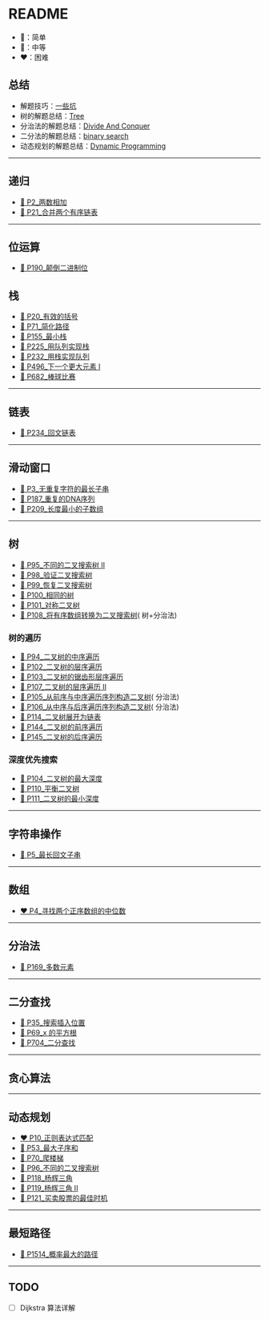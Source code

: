 # README

- 💚：简单
- 🧡：中等
- ❤️：困难

## 总结

- 解题技巧：[一些坑](./src/main/java/com/uyaki/leetcode/editor/cn/doc/summarize/Error.md)
- 树的解题总结：[Tree](./src/main/java/com/uyaki/leetcode/editor/cn/doc/summarize/Tree.md)
- 分治法的解题总结：[Divide And Conquer](./src/main/java/com/uyaki/leetcode/editor/cn/doc/summarize/DivideAndConquer.md)
- 二分法的解题总结：[binary search](./src/main/java/com/uyaki/leetcode/editor/cn/doc/summarize/BinarySearch.md)
- 动态规划的解题总结：[Dynamic Programming](./src/main/java/com/uyaki/leetcode/editor/cn/doc/summarize/DynamicProgramming.md)

---

## 递归

- [🧡 P2_两数相加](./src/main/java/com/uyaki/leetcode/editor/cn/doc/content/P2_AddTwoNumbers.md)
- [💚 P21_合并两个有序链表](./src/main/java/com/uyaki/leetcode/editor/cn/doc/content/P21_MergeTwoSortedLists.md)

---

## 位运算

- [💚 P190_颠倒二进制位](./src/main/java/com/uyaki/leetcode/editor/cn/doc/content/P190_ReverseBits.md)

## 栈

- [💚 P20_有效的括号](./src/main/java/com/uyaki/leetcode/editor/cn/doc/content/P20_ValidParentheses.md)
- [🧡 P71_简化路径](./src/main/java/com/uyaki/leetcode/editor/cn/doc/content/P71_SimplifyPath.md)
- [💚 P155_最小栈](./src/main/java/com/uyaki/leetcode/editor/cn/doc/content/P155_MinStack.md)
- [💚 P225_用队列实现栈](./src/main/java/com/uyaki/leetcode/editor/cn/doc/content/P225_ImplementStackUsingQueues.md)
- [💚 P232_用栈实现队列](./src/main/java/com/uyaki/leetcode/editor/cn/doc/content/P232_ImplementQueueUsingStacks.md)
- [💚 P496_下一个更大元素 I](./src/main/java/com/uyaki/leetcode/editor/cn/doc/content/P496_NextGreaterElementI.md)
- [💚 P682_棒球比赛](./src/main/java/com/uyaki/leetcode/editor/cn/doc/content/P682_BaseballGame.md)

---

## 链表

- [💚 P234_回文链表](./src/main/java/com/uyaki/leetcode/editor/cn/doc/content/P234_PalindromeLinkedList.md)

---

## 滑动窗口

- [🧡 P3_无重复字符的最长子串](./src/main/java/com/uyaki/leetcode/editor/cn/doc/content/P3_LongestSubstringWithoutRepeatingCharacters.md)
- [🧡 P187_重复的DNA序列](./src/main/java/com/uyaki/leetcode/editor/cn/doc/content/P187_RepeatedDnaSequences.md)
- [🧡 P209_长度最小的子数组](./src/main/java/com/uyaki/leetcode/editor/cn/doc/content/P209_MinimumSizeSubarraySum.md)

---

## 树

- [🧡 P95_不同的二叉搜索树 II](./src/main/java/com/uyaki/leetcode/editor/cn/doc/content/P95_UniqueBinarySearchTreesIi.md)
- [🧡 P98_验证二叉搜索树](./src/main/java/com/uyaki/leetcode/editor/cn/doc/content/P98_ValidateBinarySearchTree.md)
- [🧡 P99_恢复二叉搜索树](./src/main/java/com/uyaki/leetcode/editor/cn/doc/content/P99_RecoverBinarySearchTree.md)
- [💚 P100_相同的树](./src/main/java/com/uyaki/leetcode/editor/cn/doc/content/P100_SameTree.md)
- [💚 P101_对称二叉树](./src/main/java/com/uyaki/leetcode/editor/cn/doc/content/P101_SymmetricTree.md)
- [💚 P108_将有序数组转换为二叉搜索树](./src/main/java/com/uyaki/leetcode/editor/cn/doc/content/P108_ConvertSortedArrayToBinarySearchTree.md)(
  树+分治法)

### 树的遍历

- [💚 P94_二叉树的中序遍历](./src/main/java/com/uyaki/leetcode/editor/cn/doc/content/P94_BinaryTreeInorderTraversal.md)
- [🧡 P102_二叉树的层序遍历](./src/main/java/com/uyaki/leetcode/editor/cn/doc/content/P102_BinaryTreeLevelOrderTraversal.md)
- [🧡 P103_二叉树的锯齿形层序遍历](./src/main/java/com/uyaki/leetcode/editor/cn/doc/content/P103_BinaryTreeZigzagLevelOrderTraversal.md)
- [🧡 P107_二叉树的层序遍历 II](./src/main/java/com/uyaki/leetcode/editor/cn/doc/content/P107_BinaryTreeLevelOrderTraversalIi.md)
- [🧡 P105_从前序与中序遍历序列构造二叉树](./src/main/java/com/uyaki/leetcode/editor/cn/doc/content/P105_ConstructBinaryTreeFromPreorderAndInorderTraversal.md)(
  分治法)
- [🧡 P106_从中序与后序遍历序列构造二叉树](./src/main/java/com/uyaki/leetcode/editor/cn/doc/content/P106_ConstructBinaryTreeFromInorderAndPostorderTraversal.md)(
  分治法)
- [🧡 P114_二叉树展开为链表](./src/main/java/com/uyaki/leetcode/editor/cn/doc/content/P114_FlattenBinaryTreeToLinkedList.md)
- [💚 P144_二叉树的前序遍历](./src/main/java/com/uyaki/leetcode/editor/cn/doc/content/P144_BinaryTreePreorderTraversal.md)
- [💚 P145_二叉树的后序遍历](./src/main/java/com/uyaki/leetcode/editor/cn/doc/content/P145_BinaryTreePostorderTraversal.md)

### 深度优先搜索

- [💚 P104_二叉树的最大深度](./src/main/java/com/uyaki/leetcode/editor/cn/doc/content/P104_MaximumDepthOfBinaryTree.md)
- [💚 P110_平衡二叉树](./src/main/java/com/uyaki/leetcode/editor/cn/doc/content/P110_BalancedBinaryTree.md)
- [💚 P111_二叉树的最小深度](./src/main/java/com/uyaki/leetcode/editor/cn/doc/content/P111_MinimumDepthOfBinaryTree.md)

---

## 字符串操作

- [🧡 P5_最长回文子串](./src/main/java/com/uyaki/leetcode/editor/cn/doc/content/P5_LongestPalindromicSubstring.md)

---

## 数组

- [❤️ P4_寻找两个正序数组的中位数](./src/main/java/com/uyaki/leetcode/editor/cn/doc/content/P4_MedianOfTwoSortedArrays.md)

---

## 分治法

- [💚 P169_多数元素](./src/main/java/com/uyaki/leetcode/editor/cn/doc/content/P169_MajorityElement.md)

---

## 二分查找

- [💚 P35_搜索插入位置](./src/main/java/com/uyaki/leetcode/editor/cn/doc/content/P35_SearchInsertPosition.md)
- [💚 P69_x 的平方根](./src/main/java/com/uyaki/leetcode/editor/cn/doc/content/P69_Sqrtx.md)
- [💚 P704_二分查找](./src/main/java/com/uyaki/leetcode/editor/cn/doc/content/P704_BinarySearch.md)

---

## 贪心算法

---

## 动态规划

- [❤️ P10_正则表达式匹配](./src/main/java/com/uyaki/leetcode/editor/cn/doc/content/P10_RegularExpressionMatching.md)
- [💚 P53_最大子序和](./src/main/java/com/uyaki/leetcode/editor/cn/doc/content/P53_MaximumSubarray.md)
- [💚 P70_爬楼梯](./src/main/java/com/uyaki/leetcode/editor/cn/doc/content/P70_ClimbingStairs.md)
- [🧡 P96_不同的二叉搜索树](./src/main/java/com/uyaki/leetcode/editor/cn/doc/content/P96_UniqueBinarySearchTrees.md)
- [💚 P118_杨辉三角](./src/main/java/com/uyaki/leetcode/editor/cn/doc/content/P118_PascalsTriangle.md)
- [💚 P119_杨辉三角 II](./src/main/java/com/uyaki/leetcode/editor/cn/doc/content/P119_PascalsTriangleIi.md)
- [💚 P121_买卖股票的最佳时机](./src/main/java/com/uyaki/leetcode/editor/cn/doc/content/P121_BestTimeToBuyAndSellStock.md)

---

## 最短路径

- [🧡 P1514_概率最大的路径](./src/main/java/com/uyaki/leetcode/editor/cn/doc/content/P1514_PathWithMaximumProbability.md)

---

## TODO

-[ ] Dijkstra 算法详解